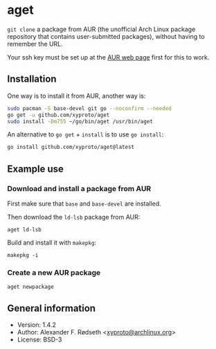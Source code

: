 # aget

`git clone` a package from AUR (the unofficial Arch Linux package repository that contains user-submitted packages), without having to remember the URL.

Your ssh key must be set up at the [AUR web page](https://aur.archlinux.org) first for this to work.

## Installation

One way is to install it from AUR, another way is:

```sh
sudo pacman -S base-devel git go --noconfirm --needed
go get -u github.com/xyproto/aget
sudo install -Dm755 ~/go/bin/aget /usr/bin/aget
```

An alternative to `go get` + `install` is to use `go install`:

```sh
go install github.com/xyproto/aget@latest
```

## Example use

### Download and install a package from AUR

First make sure that `base` and `base-devel` are installed.

Then download the `ld-lsb` package from AUR:

    aget ld-lsb

Build and install it with `makepkg`:

    makepkg -i

### Create a new AUR package

    aget newpackage

## General information

* Version: 1.4.2
* Author: Alexander F. Rødseth &lt;xyproto@archlinux.org&gt;
* License: BSD-3
